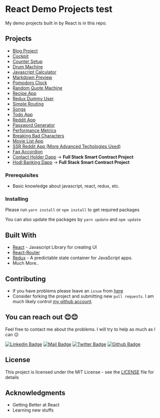 # React Demo Projects test

My demo projects built in by React is in this repo.

## Projects

- [Blog Project](https://github.com/afozbek/React-Demo-Projects/tree/master/Blog)
- [Cockpit](https://github.com/afozbek/React-Demo-Projects/tree/master/Cockpit)
- [Counter Setup](https://github.com/afozbek/React-Demo-Projects/tree/master/Counter%20Setup)
- [Drum Machine](https://github.com/afozbek/React-Demo-Projects/tree/master/Drum%20Machine)
- [Javascript Calculator](https://github.com/afozbek/React-Demo-Projects/tree/master/Javascript%20Calculator)
- [Markdown Preview](https://github.com/afozbek/React-Demo-Projects/tree/master/Markdown%20Preview)
- [Pomodoro Clock](https://github.com/afozbek/React-Demo-Projects/tree/master/Pomodoro%20Clock)
- [Random Quote Machine](https://github.com/afozbek/React-Demo-Projects/tree/master/Random%20Quote%20Machine)
- [Recipe App](https://github.com/afozbek/React-Demo-Projects/tree/master/Recipe%20App)
- [Redux Dummy User](https://github.com/afozbek/React-Demo-Projects/tree/master/Redux%20Dummy%20User)
- [Simple Routing](https://github.com/afozbek/React-Demo-Projects/tree/master/Simple%20Routing)
- [Songs](https://github.com/afozbek/React-Demo-Projects/tree/master/Songs)
- [Todo App](https://github.com/afozbek/React-Demo-Projects/tree/master/Todo%20App)
- [Reddit App](https://github.com/afozbek/React-Demo-Projects/tree/master/Reddit%20Project)
- [Password Generator](https://github.com/afozbek/React-Demo-Projects/tree/master/Password%20Generator)
- [Performance Metrics](https://github.com/afozbek/React-Demo-Projects/tree/master/Performance%20Metrics)
- [Breaking Bad Characters](https://github.com/afozbek/React-Demo-Projects/tree/master/Breaking%20Bad%20Characters)
- [Movie List App](https://github.com/afozbek/movie-tracker-frontend)
- [SSR Reddit App (More Advanced Techologies Used)](https://github.com/afozbek/reddit-frontend)
- [Faq Accordion](https://github.com/afozbek/React-Demo-Projects/tree/master/Faq-Accordion)
- [Contact Holder Dapp](https://github.com/afozbek/contact-holder-dapp) -> **Full Stack Smart Contract Project**
- [Hodl Banking Dapp](https://github.com/afozbek/hodl-banking-dapp) -> **Full Stack Smart Contract Project**

### Prerequisites

- Basic knowledge about javascript, react, redux, etc.

### Installing

Please run `yarn install` or `npm install` to get required packages

You can also update the packages by `yarn update` and `npm update`

## Built With

- [React](http://reactjs.org/) - Javascript Library for creating UI
- [React-Router](https://reacttraining.com/react-router/web)
- [Redux](https://redux.js.org/) - A predictable state container for JavaScript apps.
- Much More..

## Contributing

- If you have problems please leave an `issue` from [here](https://github.com/afozbek/react-demo-projects/issues)
- Consider forking the project and submitting new `pull requests`. I am much likely control [my github account](https://github.com/afozbek).

## You can reach out 😊😊

Feel free to contact me about the problems. I will try to help as much as I can 😉

[![Linkedin Badge](https://img.shields.io/badge/linkedin-%230077B5.svg?&style=for-the-badge&logo=linkedin&logoColor=white)](https://www.linkedin.com/in/afozbek/)
[![Mail Badge](https://img.shields.io/badge/email-c14438?style=for-the-badge&logo=Gmail&logoColor=white&link=mailto:furkanozbek1995@gmail.com)](mailto:furkanozbek1995@gmail.com)
[![Twitter Badge](https://img.shields.io/badge/twitter-1DA1F2?style=for-the-badge&logo=twitter&logoColor=white)](https://twitter.com/afozbek_)
[![Github Badge](https://img.shields.io/badge/github-333?style=for-the-badge&logo=github&logoColor=white)](https://github.com/afozbek)

## License

This project is licensed under the MIT License - see the [LICENSE](LICENSE) file for details

## Acknowledgments

- Getting Better at React
- Learning new stuffs
